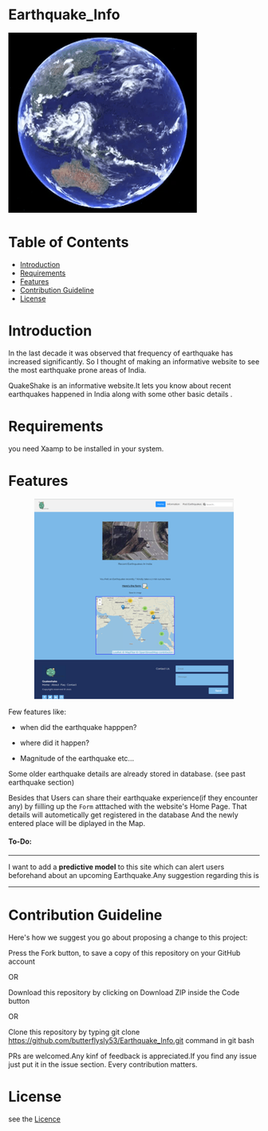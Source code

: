 # Earthquake_Info

 ![Alt Text](/img/hFZ.gif)

 # Table of Contents

- [Introduction](#introduction)
- [Requirements](#requirements)
- [Features](#features)
- [Contribution Guideline](#contribution-guideline)
- [License](#license)
# Introduction
In the last decade it was observed that frequency of earthquake has increased significantly. So I thought of making an informative website to see the most earthquake prone areas of India.

QuakeShake is an informative website.It lets you know about recent earthquakes happened in India along with some other basic details .

 # Requirements
  you need Xaamp to be installed in your system.    
  
 # Features
 <p align="center">
 <img src="/img/Image 2.png"  style="height: 400px; width:400px;"/>
 </p>
  Few features like: 
  
 - when did the earthquake happpen?
   
  - where did it happen? 
  
  - Magnitude of the earthquake etc...
                 
  Some older earthquake details are already stored in database. (see past earthquake section)
  
  Besides that Users can share their earthquake experience(if they encounter any) by fiilling up the `Form` atttached with the website's Home Page.
  That details will autometically get registered in the database And the newly entered place will be diplayed in the Map.
  
 
  #### To-Do: 
   _____________________________________________________________________________
   
   I want to add a **predictive model** to this site  which can alert users beforehand about an upcoming Earthquake.Any suggestion regarding this is  
   
  _____________________________________________________________________________
  # Contribution Guideline
Here's how we suggest you go about proposing a change to this project:

 Press the Fork button, to save a copy of this repository on your GitHub account
 
OR

Download this repository by clicking on Download ZIP inside the Code button

OR

Clone this repository by typing git clone https://github.com/butterflysly53/Earthquake_Info.git command in git bash

 PRs are welcomed.Any kinf of feedback is appreciated.If you find any issue just put it in the issue section. Every contribution matters.
 
# License
 see the <a href="https://github.com/butterflysly53/Earthquake_Info/blob/main/LICENSE">Licence </a>
